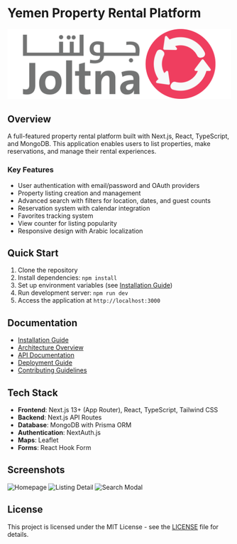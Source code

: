 # Yemen Property Rental Platform

![Platform Logo](/public/images/logo.png)

## Overview

A full-featured property rental platform built with Next.js, React, TypeScript, and MongoDB. This application enables users to list properties, make reservations, and manage their rental experiences.

### Key Features

- User authentication with email/password and OAuth providers
- Property listing creation and management
- Advanced search with filters for location, dates, and guest counts
- Reservation system with calendar integration
- Favorites tracking system
- View counter for listing popularity
- Responsive design with Arabic localization

## Quick Start

1. Clone the repository
2. Install dependencies: `npm install`
3. Set up environment variables (see [Installation Guide](./docs/INSTALLATION.md))
4. Run development server: `npm run dev`
5. Access the application at `http://localhost:3000`

## Documentation

- [Installation Guide](./docs/INSTALLATION.md)
- [Architecture Overview](./docs/ARCHITECTURE.md)
- [API Documentation](./docs/API.md)
- [Deployment Guide](./docs/DEPLOYMENT.md)
- [Contributing Guidelines](./docs/CONTRIBUTING.md)

## Tech Stack

- **Frontend**: Next.js 13+ (App Router), React, TypeScript, Tailwind CSS
- **Backend**: Next.js API Routes
- **Database**: MongoDB with Prisma ORM
- **Authentication**: NextAuth.js
- **Maps**: Leaflet
- **Forms**: React Hook Form

## Screenshots

![Homepage](/docs/images/homepage.png)
![Listing Detail](/docs/images/listing-detail.png)
![Search Modal](/docs/images/search-modal.png)

## License

This project is licensed under the MIT License - see the [LICENSE](LICENSE) file for details.

